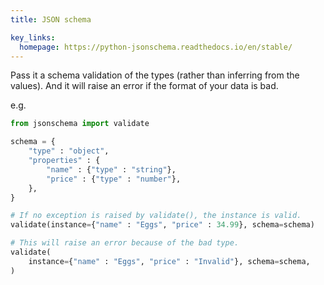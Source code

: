 ```yaml
---
title: JSON schema

key_links:
  homepage: https://python-jsonschema.readthedocs.io/en/stable/
---
```


Pass it a schema validation of the types (rather than inferring from the values). And it will raise an error if the format of your data is bad.


e.g.

```python
from jsonschema import validate

schema = {
    "type" : "object",
    "properties" : {
        "name" : {"type" : "string"},
        "price" : {"type" : "number"},
    },
}

# If no exception is raised by validate(), the instance is valid.
validate(instance={"name" : "Eggs", "price" : 34.99}, schema=schema)

# This will raise an error because of the bad type.
validate(
    instance={"name" : "Eggs", "price" : "Invalid"}, schema=schema,
)
```
